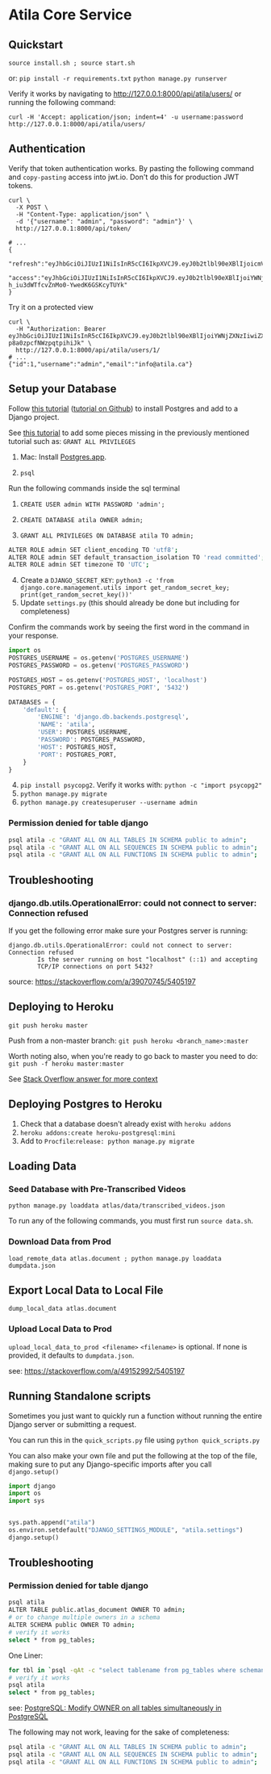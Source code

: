 # Atila Core Service

## Quickstart

`source install.sh ; source start.sh`

or:
`pip install -r requirements.txt`
`python manage.py runserver`

Verify it works by navigating to http://127.0.0.1:8000/api/atila/users/
or running the following command:

```shell
curl -H 'Accept: application/json; indent=4' -u username:password http://127.0.0.1:8000/api/atila/users/
```

## Authentication
Verify that token authentication works. By pasting the following command and `copy-pasting` access into jwt.io.
Don't do this for production JWT tokens.

```shell
curl \
  -X POST \
  -H "Content-Type: application/json" \
  -d '{"username": "admin", "password": "admin"}' \
  http://127.0.0.1:8000/api/token/

# ...
{
  "refresh":"eyJhbGciOiJIUzI1NiIsInR5cCI6IkpXVCJ9.eyJ0b2tlbl90eXBlIjoicmVmcmVzaCIsImV4cCI6MTY3NDE3NTUzMCwiaWF0IjoxNjc0MDg5MTMwLCJqdGkiOiJkOWEyYmU1M2IyNzU0Mzc3OGI5NDc1MWQ4ZWI1N2MwOSIsInVzZXJfaWQiOjF9.ILWp0YkhXCmLmFWf3o1IOdIM5UDN4EDpnxJiuXXRvfo",
  "access":"eyJhbGciOiJIUzI1NiIsInR5cCI6IkpXVCJ9.eyJ0b2tlbl90eXBlIjoiYWNjZXNzIiwiZXhwIjoxNjc0MDg5NDMwLCJpYXQiOjE2NzQwODkxMzAsImp0aSI6ImZlOTM3MDJkZWI4MzRjZTM5ODVmOTRjZjJhMGM4OTk5IiwidXNlcl9pZCI6MX0.5ytin4jxFv-h_iu3dWTfcvZnMo0-YwedK6GSKcyTUYk"
}
```

Try it on a protected view
```shell
curl \
  -H "Authorization: Bearer eyJhbGciOiJIUzI1NiIsInR5cCI6IkpXVCJ9.eyJ0b2tlbl90eXBlIjoiYWNjZXNzIiwiZXhwIjoxNjc0MTMzNjk1LCJpYXQiOjE2NzQxMzMzOTUsImp0aSI6ImVhNjlmZDU0Y2JmZTRiZTk5M2JlZWZjZjk3ZGIyMzFiIiwidXNlcl9pZCI6MSwidXNlcnByb2ZpbGVfaWQiOiJkaXpnbGxkb2c2c211ZnFtIn0.Vf36M0KinwrWzRFcNe9oFZ-p8a0zpcfNWzpqtpihiJk" \
  http://127.0.0.1:8000/api/atila/users/1/
# ...
{"id":1,"username":"admin","email":"info@atila.ca"}
```

## Setup your Database

Follow [this tutorial](https://tutorial-extensions.djangogirls.org/en/optional_postgresql_installation/) 
([tutorial on Github](https://github.com/DjangoGirls/tutorial-extensions/tree/master/en/optional_postgresql_installation))
to install Postgres and add 
to a Django project.

See [this tutorial](https://www.digitalocean.com/community/tutorials/how-to-use-postgresql-with-your-django-application-on-ubuntu-20-04) 
to add some pieces missing in the previously mentioned tutorial such as: `GRANT ALL PRIVILEGES`

1. Mac: Install [Postgres.app](https://postgresapp.com/downloads.html). 

1. `psql`

Run the following commands inside the sql terminal

1. `CREATE USER admin WITH PASSWORD 'admin';`

2. `CREATE DATABASE atila OWNER admin;`
3. `GRANT ALL PRIVILEGES ON DATABASE atila TO admin;`
```bash
ALTER ROLE admin SET client_encoding TO 'utf8';
ALTER ROLE admin SET default_transaction_isolation TO 'read committed';
ALTER ROLE admin SET timezone TO 'UTC';
```
4. Create a `DJANGO_SECRET_KEY`: `python3 -c 'from django.core.management.utils import get_random_secret_key; print(get_random_secret_key())'`
4. Update `settings.py` (this should already be done but including for completeness)

Confirm the commands work by seeing the first word in the command in your response.

```python
import os
POSTGRES_USERNAME = os.getenv('POSTGRES_USERNAME')
POSTGRES_PASSWORD = os.getenv('POSTGRES_PASSWORD')

POSTGRES_HOST = os.getenv('POSTGRES_HOST', 'localhost')
POSTGRES_PORT = os.getenv('POSTGRES_PORT', '5432')

DATABASES = {
    'default': {
        'ENGINE': 'django.db.backends.postgresql',
        'NAME': 'atila',
        'USER': POSTGRES_USERNAME,
        'PASSWORD': POSTGRES_PASSWORD,
        'HOST': POSTGRES_HOST,
        'PORT': POSTGRES_PORT,
    }
}
```
4. `pip install psycopg2`. Verify it works with: `python -c "import psycopg2"`
5. `python manage.py migrate`
6. `python manage.py createsuperuser --username admin`

### Permission denied for table django

```bash
psql atila -c "GRANT ALL ON ALL TABLES IN SCHEMA public to admin";
psql atila -c "GRANT ALL ON ALL SEQUENCES IN SCHEMA public to admin";
psql atila -c "GRANT ALL ON ALL FUNCTIONS IN SCHEMA public to admin";
```

## Troubleshooting


### django.db.utils.OperationalError: could not connect to server: Connection refused
If you get the following error make sure your Postgres server is running:
```text
django.db.utils.OperationalError: could not connect to server: Connection refused
        Is the server running on host "localhost" (::1) and accepting
        TCP/IP connections on port 5432?
```

source: https://stackoverflow.com/a/39070745/5405197
## Deploying to Heroku

`git push heroku master`

Push from a non-master branch: `git push heroku <branch_name>:master`

Worth noting also, when you're ready to go back to master you need to do: `git push -f heroku master:master`

See [Stack Overflow answer for more context](https://stackoverflow.com/a/14593582/5405197)

## Deploying Postgres to Heroku
1. Check that a database doesn't already exist with `heroku addons`
2. `heroku addons:create heroku-postgresql:mini`
3. Add to `Procfile`:`release: python manage.py migrate`

## Loading Data

### Seed Database with Pre-Transcribed Videos

`python manage.py loaddata atlas/data/transcribed_videos.json`

To run any of the following commands, you must first run `source data.sh`.

### Download Data from Prod

`load_remote_data atlas.document ; python manage.py loaddata dumpdata.json`

## Export Local Data to Local File
`dump_local_data atlas.document`

### Upload Local Data to Prod
`upload_local_data_to_prod <filename>`
`<filename>` is optional. If none is provided, it defaults to `dumpdata.json`.

see: https://stackoverflow.com/a/49152992/5405197

## Running Standalone scripts
Sometimes you just want to quickly run a function without running the entire Django server or submitting a request.

You can run this in the `quick_scripts.py` file using `python quick_scripts.py`

You can also make your own file and put the following at the top of the file, making sure to
put any Django-specific imports after you call `django.setup()`

```python
import django
import os
import sys


sys.path.append("atila")
os.environ.setdefault("DJANGO_SETTINGS_MODULE", "atila.settings")
django.setup()
```

## Troubleshooting

### Permission denied for table django
```bash
psql atila
ALTER TABLE public.atlas_document OWNER TO admin;
# or to change multiple owners in a schema
ALTER SCHEMA public OWNER TO admin;
# verify it works
select * from pg_tables;
```

One Liner:
```bash
for tbl in `psql -qAt -c "select tablename from pg_tables where schemaname = 'public';" atila` ; do  psql -c "alter table \"$tbl\" owner to admin" atila ; done
# verify it works
psql atila
select * from pg_tables;
```
see: [PostgreSQL: Modify OWNER on all tables simultaneously in PostgreSQL](https://stackoverflow.com/a/2686185/5405197)

The following may not work, leaving for the sake of completeness:
```bash
psql atila -c "GRANT ALL ON ALL TABLES IN SCHEMA public to admin";
psql atila -c "GRANT ALL ON ALL SEQUENCES IN SCHEMA public to admin";
psql atila -c "GRANT ALL ON ALL FUNCTIONS IN SCHEMA public to admin";
```
